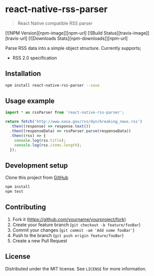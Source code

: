 # react-native-rss-parser
> React Native compatible RSS parser

[![NPM Version][npm-image]][npm-url]
[![Build Status][travis-image]][travis-url]
[![Downloads Stats][npm-downloads]][npm-url]

Parse RSS data into a simple object structure. Currently supports;
* RSS 2.0 specification

## Installation

```sh
npm install react-native-rss-parser --save
```

## Usage example

```js
import * as rssParser from 'react-native-rss-parser';

return fetch('http://www.nasa.gov/rss/dyn/breaking_news.rss')
  .then((response) => response.text())
  .then((responseData) => rssParser.parse(responseData))
  .then((rss) => {
    console.log(rss.title);
    console.log(rss.items.length);
  });
```

## Development setup

Clone this project from [GitHub](https://github.com/jameslawler/react-native-rss-parser) 

```sh
npm install
npm test
```

## Contributing

1. Fork it (<https://github.com/yourname/yourproject/fork>)
2. Create your feature branch (`git checkout -b feature/fooBar`)
3. Commit your changes (`git commit -am 'Add some fooBar'`)
4. Push to the branch (`git push origin feature/fooBar`)
5. Create a new Pull Request

## License

Distributed under the MIT license. See ``LICENSE`` for more information.